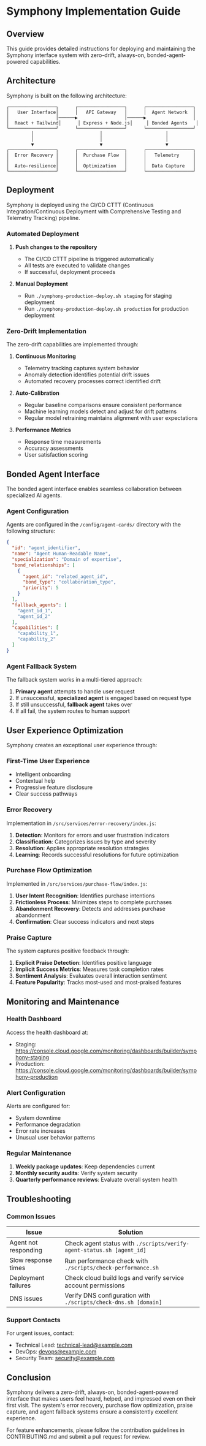 # Symphony Implementation Guide

## Overview

This guide provides detailed instructions for deploying and maintaining the Symphony interface system with zero-drift, always-on, bonded-agent-powered capabilities.

## Architecture

Symphony is built on the following architecture:

```
┌─────────────────┐      ┌─────────────────┐      ┌─────────────────┐
│   User Interface│      │   API Gateway   │      │  Agent Network  │
│                 │──────▶                 │──────▶                 │
│  React + Tailwind│      │ Express + Node.js│     │ Bonded Agents   │
└─────────────────┘      └─────────────────┘      └─────────────────┘
         │                        │                       │
         │                        │                       │
         ▼                        ▼                       ▼
┌─────────────────┐      ┌─────────────────┐      ┌─────────────────┐
│  Error Recovery │      │  Purchase Flow  │      │   Telemetry     │
│                 │      │                 │      │                 │
│  Auto-resilience│      │  Optimization   │      │  Data Capture   │
└─────────────────┘      └─────────────────┘      └─────────────────┘
```

## Deployment

Symphony is deployed using the CI/CD CTTT (Continuous Integration/Continuous Deployment with Comprehensive Testing and Telemetry Tracking) pipeline.

### Automated Deployment

1. **Push changes to the repository**
   - The CI/CD CTTT pipeline is triggered automatically
   - All tests are executed to validate changes
   - If successful, deployment proceeds

2. **Manual Deployment**
   - Run `./symphony-production-deploy.sh staging` for staging deployment
   - Run `./symphony-production-deploy.sh production` for production deployment

### Zero-Drift Implementation

The zero-drift capabilities are implemented through:

1. **Continuous Monitoring**
   - Telemetry tracking captures system behavior
   - Anomaly detection identifies potential drift issues
   - Automated recovery processes correct identified drift

2. **Auto-Calibration**
   - Regular baseline comparisons ensure consistent performance
   - Machine learning models detect and adjust for drift patterns
   - Regular model retraining maintains alignment with user expectations

3. **Performance Metrics**
   - Response time measurements
   - Accuracy assessments
   - User satisfaction scoring

## Bonded Agent Interface

The bonded agent interface enables seamless collaboration between specialized AI agents.

### Agent Configuration

Agents are configured in the `/config/agent-cards/` directory with the following structure:

```json
{
  "id": "agent_identifier",
  "name": "Agent Human-Readable Name",
  "specialization": "Domain of expertise",
  "bond_relationships": [
    {
      "agent_id": "related_agent_id",
      "bond_type": "collaboration_type",
      "priority": 5
    }
  ],
  "fallback_agents": [
    "agent_id_1",
    "agent_id_2"
  ],
  "capabilities": [
    "capability_1",
    "capability_2"
  ]
}
```

### Agent Fallback System

The fallback system works in a multi-tiered approach:

1. **Primary agent** attempts to handle user request
2. If unsuccessful, **specialized agent** is engaged based on request type
3. If still unsuccessful, **fallback agent** takes over
4. If all fail, the system routes to human support

## User Experience Optimization

Symphony creates an exceptional user experience through:

### First-Time User Experience

- Intelligent onboarding
- Contextual help
- Progressive feature disclosure
- Clear success pathways

### Error Recovery

Implementation in `/src/services/error-recovery/index.js`:

1. **Detection**: Monitors for errors and user frustration indicators
2. **Classification**: Categorizes issues by type and severity
3. **Resolution**: Applies appropriate resolution strategies
4. **Learning**: Records successful resolutions for future optimization

### Purchase Flow Optimization

Implemented in `/src/services/purchase-flow/index.js`:

1. **User Intent Recognition**: Identifies purchase intentions
2. **Frictionless Process**: Minimizes steps to complete purchases
3. **Abandonment Recovery**: Detects and addresses purchase abandonment
4. **Confirmation**: Clear success indicators and next steps

### Praise Capture

The system captures positive feedback through:

1. **Explicit Praise Detection**: Identifies positive language
2. **Implicit Success Metrics**: Measures task completion rates
3. **Sentiment Analysis**: Evaluates overall interaction sentiment
4. **Feature Popularity**: Tracks most-used and most-praised features

## Monitoring and Maintenance

### Health Dashboard

Access the health dashboard at:
- Staging: https://console.cloud.google.com/monitoring/dashboards/builder/symphony-staging
- Production: https://console.cloud.google.com/monitoring/dashboards/builder/symphony-production

### Alert Configuration

Alerts are configured for:
- System downtime
- Performance degradation
- Error rate increases
- Unusual user behavior patterns

### Regular Maintenance

1. **Weekly package updates**: Keep dependencies current
2. **Monthly security audits**: Verify system security
3. **Quarterly performance reviews**: Evaluate overall system health

## Troubleshooting

### Common Issues

| Issue | Solution |
|-------|----------|
| Agent not responding | Check agent status with `./scripts/verify-agent-status.sh [agent_id]` |
| Slow response times | Run performance check with `./scripts/check-performance.sh` |
| Deployment failures | Check cloud build logs and verify service account permissions |
| DNS issues | Verify DNS configuration with `./scripts/check-dns.sh [domain]` |

### Support Contacts

For urgent issues, contact:
- Technical Lead: technical-lead@example.com
- DevOps: devops@example.com
- Security Team: security@example.com

## Conclusion

Symphony delivers a zero-drift, always-on, bonded-agent-powered interface that makes users feel heard, helped, and impressed even on their first visit. The system's error recovery, purchase flow optimization, praise capture, and agent fallback systems ensure a consistently excellent experience.

For feature enhancements, please follow the contribution guidelines in CONTRIBUTING.md and submit a pull request for review.